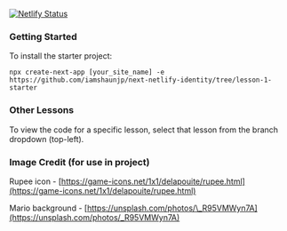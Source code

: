 [![Netlify Status](https://api.netlify.com/api/v1/badges/60e789d4-c411-4b0a-b693-5007f55c8796/deploy-status)](https://app.netlify.com/sites/gallant-golick-448b58/deploys)

### Getting Started

To install the starter project:

```
npx create-next-app [your_site_name] -e https://github.com/iamshaunjp/next-netlify-identity/tree/lesson-1-starter
```

### Other Lessons

To view the code for a specific lesson, select that lesson from the branch dropdown (top-left).

### Image Credit (for use in project)

Rupee icon - [https://game-icons.net/1x1/delapouite/rupee.html](https://game-icons.net/1x1/delapouite/rupee.html)

Mario background - [https://unsplash.com/photos/\_R95VMWyn7A](https://unsplash.com/photos/_R95VMWyn7A)
